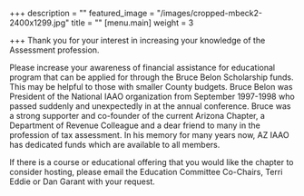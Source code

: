 +++
description = ""
featured_image = "/images/cropped-mbeck2-2400x1299.jpg"
title = ""
[menu.main]
weight = 3

+++
Thank you for your interest in increasing your knowledge of the Assessment profession.

Please increase your awareness of financial assistance for educational program that can be applied for through the Bruce Belon Scholarship funds. This may be helpful to those with smaller County budgets. Bruce Belon was President of the National IAAO organization from September 1997-1998 who passed suddenly and unexpectedly in at the annual conference. Bruce was a strong supporter and co-founder of the current Arizona Chapter, a Department of Revenue Colleague and a dear friend to many in the profession of tax assessment. In his memory for many years now, AZ IAAO has dedicated funds which are available to all members.

If there is a course or educational offering that you would like the chapter to consider hosting, please email the Education Committee Co-Chairs, Terri Eddie or Dan Garant with your request.